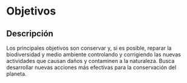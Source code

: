 # Objetivos
## Descripción
Los principales objetivos son conservar y, si es posible, reparar la biodiversidad y medio ambiente controlando y corrigiendo las nuevas actividades que causan daños y contaminen a la naturaleza. 
Busca desarrollar nuevas acciones más efectivas para la conservación del planeta.
